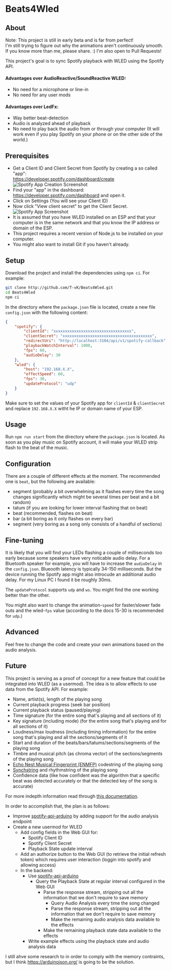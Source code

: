 # Beats4Wled

## About
Note: This project is still in early beta and is far from perfect!  
I'm still trying to figure out why the animations aren't continuously smooth.  
If you know more than me, please share. :) I'm also open to Pull Requests!

This project's goal is to sync Spotify playback with WLED using the Spotify API.  

#### Advantages over AudioReactive/SoundReactive WLED:  
- No need for a microphone or line-in
- No need for any user mods

#### Advantages over LedFx:
- Way better beat-detection
- Audio is analyzed ahead of playback
- No need to play back the audio from or through your computer (It will work even if you play Spotify on your phone or on the other side of the world.)

## Prerequisites

- Get a Client ID and Client Secret from Spotify by creating a so called "app":  
    https://developer.spotify.com/dashboard/create
    ![Spotify App Creation Screenshot](media/spotify-app-creation.png)
- Find your "app" in the dashboard: https://developer.spotify.com/dashboard and open it.
- Click on Settings (You will see your Client ID)
- Now click "View client secret" to get the Client Secret.
    ![Spotify App Screenshot](media/spotify-app.png)
- It is assumed that you have WLED installed on an ESP and that your computer is in the same network and that you know the IP address or domain of the ESP.
- This project requires a recent version of Node.js to be installed on your computer.
- You might also want to install Git if you haven't already.

## Setup

Download the project and install the dependencies using `npm ci`. For example:
``` Bash
git clone http://github.com/T-vK/Beats4Wled.git
cd Beats4Wled
npm ci
```

In the directory where the `package.json` file is located, create a new file `config.json` with the following content:
``` JSON
{
    "spotify": {
        "clientId": "xxxxxxxxxxxxxxxxxxxxxxxxxxxxxxxxxx",
        "clientSecret": "xxxxxxxxxxxxxxxxxxxxxxxxxxxxxxxxxxxxxxx",
        "redirectUri": "http://localhost:3104/api/v1/spotify-callback",
        "playbackWatchInterval": 1000,
        "fps": 60,
        "audioDelay": 30
    },
    "wled": {
        "host": "192.168.X.X",
        "effectSpeed": 60,
        "fps": 30,
        "updateProtocol": "udp"
    }
}
```
Make sure to set the values of your Spotify app for `clientId` & `clientSecret` and replace `192.168.X.X` witht he IP or domain name of your ESP.

## Usage

Run `npm run start` from the directory where the `package.json` is located.
As soon as you play music on Spotify account, it will make your WLED strip flash to the beat of the music.

## Configuration
There are a couple of different effects at the moment. The recommended one is `beat`, but the following are available:
- segment (probably a bit overwhelming as it flashes every time the song changes significantly which might be several times per beat and a bit random)
- tatum (if you are looking for lower interval flashing that on beat)
- beat (recommended, flashes on beat)
- bar (a bit boring as it only flashes on every bar)
- segment (very boring as a song only consists of a handful of sections)

## Fine-tuning

It is likely that you will find your LEDs flashing a couple of milliseconds too early because some speakers have very noticable audio delay. For a Bluetooth speaker for example, you will have to increase the `audioDelay` in the `config.json`. Blueooth latency is typically 34-150 milliseconds. But the device running the Spotify app might also introcude an additional audio delay. For my Linux PC I found it be roughly 30ms.

The `updateProtocol` supports `udp` and `ws`. You might find the one working better than the other. 

You might also want to change the animation-`speed` for faster/slower fade outs and the wled-`fps` value (according to the docs 15-30 is recommended for `udp`.)

## Advanced

Feel free to change the code and create your own animations based on the audio analysis. 

## Future

This project is serving as a proof of concept for a new feature that could be integrated into WLED (as a usermod). The idea is to allow effects to use data from the Spotify API. For example:
- Name, artist(s), length of the playing song
- Current playback progress (seek bar position)
- Current playback status (paused/playing)
- Time signature (for the entire song that's playing and all sections of it)
- Key signature (including mode) (for the entire song that's playing and for all sections of it)
- Loudness/max loudness (including timing information) for the entire song that's playing and all the sections/segments of it
- Start and duration of the beats/bars/tatums/sections/segments of the playing song
- Timbre and musical pitch (as chroma vector) of the sections/segments of the playing song
- [Echo Nest Musical Fingerprint (ENMFP)](https://academiccommons.columbia.edu/doi/10.7916/D8Q248M4) codestring of the playing song
- [Synchstring](https://github.com/echonest/synchdata) and rhythmstring of the playing song
- Confidence data (like how confident was the algorithm that a specific beat was detected accurately or that the detected key of the song is accurate)

For more indepth information read through [this documentation](https://developer.spotify.com/documentation/web-api/reference/get-audio-analysis).

In order to accomplish that, the plan is as follows:
- Improve [spotify-api-arduino](https://github.com/witnessmenow/spotify-api-arduino) by adding support for the audio analysis endpoint
- Create a new usermod for WLED
    - Add config fields in the Web GUI for:
        - Spotify Client ID
        - Spotify Client Secret
        - Playback State update interval
    - Add an authorize button to the Web GUI (to retrieve the initial refresh token) which requires user interaction (loggin into spotify and allowing access)
    - In the backend:
        - Use [spotify-api-arduino](https://github.com/witnessmenow/spotify-api-arduino)
            - Query the Playback State at regular interval configured in the Web GUI
                - Parse the response stream, stripping out all the information that we don't require to save memory
                    - Query Audio Analysis every time the song changed
                    - Parse the response stream, stripping out all the information that we don't require to save memory
                    - Make the remaining audio analysis data available to the effects
                - Make the remaining playback state data available to the effects
        - Write example effects using the playback state and audio analysis data

I still ahve some research to in order to comply with the memory contraints, but I think https://arduinojson.org/ is going to be the solution.